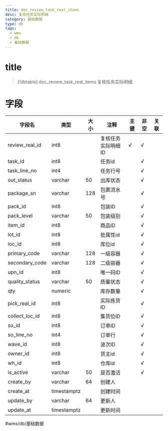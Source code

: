 ```yaml
---
title: doc_review_task_real_items
desc: 复核任务实际明细
category: 基础数据
type: db
tags:
  - wms
  - db
  - 基础数据
---
```


# title
>[!dbtable] doc_review_task_real_items
> 复核任务实际明细

# 字段
| 字段名 | 类型 | 大小 | 注释 | 主键 | 非空 | 关联 |
| --- | --- | --- | --- | --- | --- | --- |
| review_real_id | int8 |  | 复核任务实际明细ID | √ | √ |  |
| task_id | int8 |  | 任务id |  | √ |  |
| task_line_no | int4 |  | 任务行号 |  | √ |  |
| out_status | varchar | 50 | 出库状态 |  | √ |  |
| package_sn | varchar | 128 | 包裹流水号 |  | √ |  |
| pack_id | int8 |  | 包装ID |  | √ |  |
| pack_level | varchar | 50 | 包装级别 |  | √ |  |
| item_id | int8 |  | 商品ID |  | √ |  |
| lot_id | int8 |  | 批属性id |  | √ |  |
| loc_id | int8 |  | 库位id |  | √ |  |
| primary_code | varchar | 128 | 一级容器 |  | √ |  |
| secondary_code | varchar | 128 | 二级容器 |  | √ |  |
| upn_id | int8 |  | 唯一码ID |  | √ |  |
| quality_status | varchar | 50 | 质量状态 |  | √ |  |
| qty | numeric |  | 库存数量 |  | √ |  |
| pick_real_id | int8 |  | 实际拣货ID |  | √ |  |
| collect_loc_id | int8 |  | 集货位ID |  | √ |  |
| so_id | int8 |  | 订单ID |  | √ |  |
| so_line_no | int4 |  | 订单行 |  | √ |  |
| wave_id | int8 |  | 波次ID |  | √ |  |
| owner_id | int8 |  | 货主id |  | √ |  |
| wh_id | int8 |  | 仓库id |  | √ |  |
| is_active | varchar | 50 | 是否激活 |  | √ |  |
| create_by | varchar | 64 | 创建人 |  |  |  |
| create_at | timestamptz |  | 创建时间 |  |  |  |
| update_by | varchar | 64 | 更新人 |  |  |  |
| update_at | timestamptz |  | 更新时间 |  |  |  |
#wms/db/基础数据
